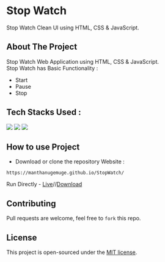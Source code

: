 # Stop Watch
Stop Watch Clean UI using HTML, CSS &amp; JavaScript.

## About The Project
Stop Watch Web Application using HTML, CSS & JavaScript. <br>
Stop Watch has Basic Functionality :
- Start
- Pause
- Stop

## Tech Stacks Used :

<a target="_blank" href="https://www.w3schools.com/html/default.asp"><img src="https://img.shields.io/badge/html5%20-%23E34F26.svg?&style=for-the-badge&logo=html5&logoColor=white"></img></a>
<a target="_blank" href="https://www.w3schools.com/css/default.asp"><img src="https://img.shields.io/badge/css3%20-%231572B6.svg?&style=for-the-badge&logo=css3&logoColor=white"></img></a>
<a target="_blank" href="https://www.w3schools.com/js/default.asp"><img src="https://img.shields.io/badge/javascript%20-%23323330.svg?&style=for-the-badge&logo=javascript&logoColor=%23F7DF1E"></img></a>

## How to use Project

- Download or clone the repository Website : 

```
https://manthanugemuge.github.io/StopWatch/
```
Run Directly - [Live](https://manthanugemuge.github.io/StopWatch/)//[Download](https://github.com/ManthanUgemuge/StopWatch/archive/refs/heads/main.zip)

## Contributing
Pull requests are welcome, feel free to ```fork``` this repo.

## License
This project is open-sourced under the [MIT license]().
